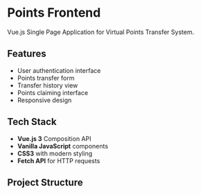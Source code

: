# Points Frontend

Vue.js Single Page Application for Virtual Points Transfer System.

## Features

- User authentication interface
- Points transfer form
- Transfer history view
- Points claiming interface
- Responsive design

## Tech Stack

- **Vue.js 3** Composition API
- **Vanilla JavaScript** components
- **CSS3** with modern styling
- **Fetch API** for HTTP requests

## Project Structure
